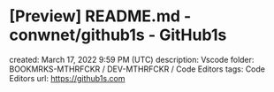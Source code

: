 # [Preview] README.md - conwnet/github1s - GitHub1s

created: March 17, 2022 9:59 PM (UTC)
description: Vscode
folder: BOOKMRKS-MTHRFCKR / DEV-MTHRFCKR / Code Editors
tags: Code Editors
url: https://github1s.com